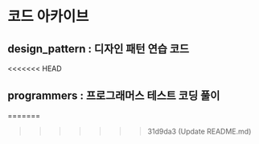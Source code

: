 # 코드 아카이브

## design_pattern : 디자인 패턴 연습 코드
<<<<<<< HEAD
## programmers : 프로그래머스 테스트 코딩 풀이
=======
>>>>>>> 31d9da3 (Update README.md)
